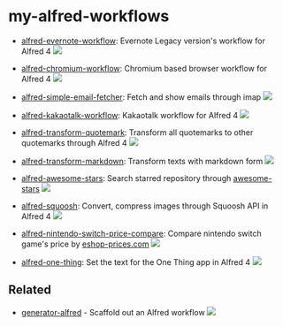 # my-alfred-workflows

- [alfred-evernote-workflow](https://www.npmjs.com/package/alfred-evernote-workflow): Evernote Legacy version's workflow for Alfred 4 [![](https://img.shields.io/github/stars/jopemachine/alfred-evernote-workflow?logo=github&style=plastic)](https://github.com/jopemachine/alfred-evernote-workflow)

- [alfred-chromium-workflow](https://github.com/jopemachine/alfred-chromium-workflow): Chromium based browser workflow for Alfred 4 [![](https://img.shields.io/github/stars/jopemachine/alfred-chromium-workflow?logo=github&style=plastic)](https://github.com/jopemachine/alfred-chromium-workflow)
 
- [alfred-simple-email-fetcher](https://www.npmjs.com/package/alfred-simple-email-fetcher): Fetch and show emails through imap [![](https://img.shields.io/github/stars/jopemachine/alfred-simple-email-fetcher?logo=github&style=plastic)](https://github.com/jopemachine/alfred-simple-email-fetcher)

- [alfred-kakaotalk-workflow](https://www.npmjs.com/package/alfred-kakaotalk-workflow): Kakaotalk workflow for Alfred 4 [![](https://img.shields.io/github/stars/jopemachine/alfred-kakaotalk-workflow?logo=github&style=plastic)](https://github.com/jopemachine/alfred-kakaotalk-workflow)

- [alfred-transform-quotemark](https://github.com/jopemachine/alfred-transform-quotemark): Transform all quotemarks to other quotemarks through Alfred 4 [![](https://img.shields.io/github/stars/jopemachine/alfred-transform-quotemark?logo=github&style=plastic)](https://github.com/jopemachine/alfred-transform-quotemark)

- [alfred-transform-markdown](https://github.com/jopemachine/alfred-transform-markdown): Transform texts with markdown form [![](https://img.shields.io/github/stars/jopemachine/alfred-transform-markdown?logo=github&style=plastic)](https://github.com/jopemachine/alfred-transform-markdown)

- [alfred-awesome-stars](https://github.com/jopemachine/alfred-awesome-stars): Search starred repository through [awesome-stars](https://github.com/maguowei/starred) [![](https://img.shields.io/github/stars/jopemachine/alfred-awesome-stars?logo=github&style=plastic)](https://github.com/jopemachine/alfred-awesome-stars)

- [alfred-squoosh](https://github.com/jopemachine/alfred-squoosh): Convert, compress images through Squoosh API in Alfred 4 [![](https://img.shields.io/github/stars/jopemachine/alfred-squoosh?logo=github&style=plastic)](https://github.com/jopemachine/alfred-squoosh)

- [alfred-nintendo-switch-price-compare](https://github.com/jopemachine/alfred-nintendo-switch-price-compare): Compare nintendo switch game's price by [eshop-prices.com](https://eshop-prices.com/) [![](https://img.shields.io/github/stars/jopemachine/alfred-nintendo-switch-price-compare?logo=github&style=plastic)](https://github.com/jopemachine/alfred-nintendo-switch-price-compare)

- [alfred-one-thing](https://github.com/jopemachine/alfred-one-thing): Set the text for the One Thing app in Alfred 4 [![](https://img.shields.io/github/stars/jopemachine/alfred-one-thing?logo=github&style=plastic)](https://github.com/jopemachine/alfred-one-thing)

## Related

- [generator-alfred](https://github.com/jopemachine/generator-alfred) - Scaffold out an Alfred workflow [![](https://img.shields.io/github/stars/jopemachine/generator-alfred?logo=github&style=plastic)](https://github.com/jopemachine/generator-alfred)
